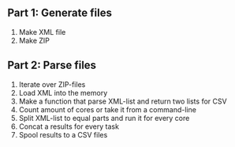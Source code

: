 

## Part 1: Generate files

1. Make XML file
2. Make ZIP 

## Part 2: Parse files

1. Iterate over ZIP-files
2. Load XML into the memory
3. Make a function that parse XML-list and return two lists for CSV 
4. Count amount of cores or take it from a command-line
5. Split XML-list to equal parts and run it for every core
6. Concat a results for every task
7. Spool results to a CSV files
